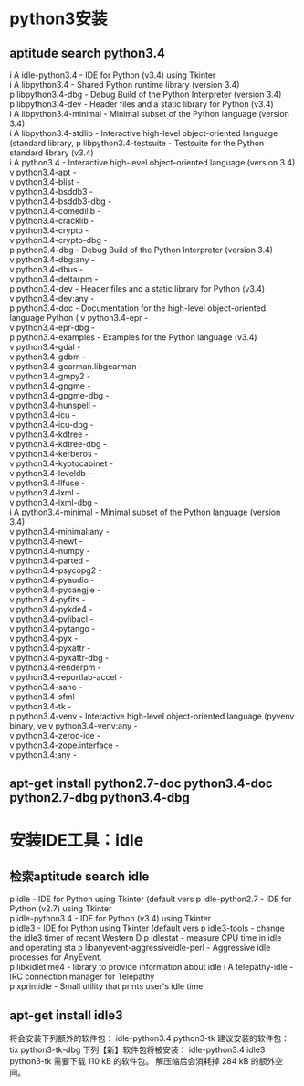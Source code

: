 # python3安装
## aptitude search python3.4
i A idle-python3.4                                          - IDE for Python (v3.4) using Tkinter                               
i A libpython3.4                                            - Shared Python runtime library (version 3.4)                       
p   libpython3.4-dbg                                        - Debug Build of the Python Interpreter (version 3.4)               
p   libpython3.4-dev                                        - Header files and a static library for Python (v3.4)               
i A libpython3.4-minimal                                    - Minimal subset of the Python language (version 3.4)               
i A libpython3.4-stdlib                                     - Interactive high-level object-oriented language (standard library,
p   libpython3.4-testsuite                                  - Testsuite for the Python standard library (v3.4)                  
i A python3.4                                               - Interactive high-level object-oriented language (version 3.4)     
v   python3.4-apt                                           -                                                                   
v   python3.4-blist                                         -                                                                   
v   python3.4-bsddb3                                        -                                                                   
v   python3.4-bsddb3-dbg                                    -                                                                   
v   python3.4-comedilib                                     -                                                                   
v   python3.4-cracklib                                      -                                                                   
v   python3.4-crypto                                        -                                                                   
v   python3.4-crypto-dbg                                    -                                                                   
p   python3.4-dbg                                           - Debug Build of the Python Interpreter (version 3.4)               
v   python3.4-dbg:any                                       -                                                                   
v   python3.4-dbus                                          -                                                                   
v   python3.4-deltarpm                                      -                                                                   
p   python3.4-dev                                           - Header files and a static library for Python (v3.4)               
v   python3.4-dev:any                                       -                                                                   
p   python3.4-doc                                           - Documentation for the high-level object-oriented language Python (
v   python3.4-epr                                           -                                                                   
v   python3.4-epr-dbg                                       -                                                                   
p   python3.4-examples                                      - Examples for the Python language (v3.4)                           
v   python3.4-gdal                                          -                                                                   
v   python3.4-gdbm                                          -                                                                   
v   python3.4-gearman.libgearman                            -                                                                   
v   python3.4-gmpy2                                         -                                                                   
v   python3.4-gpgme                                         -                                                                   
v   python3.4-gpgme-dbg                                     -                                                                   
v   python3.4-hunspell                                      -                                                                   
v   python3.4-icu                                           -                                                                   
v   python3.4-icu-dbg                                       -                                                                   
v   python3.4-kdtree                                        -                                                                   
v   python3.4-kdtree-dbg                                    -                                                                   
v   python3.4-kerberos                                      -                                                                   
v   python3.4-kyotocabinet                                  -                                                                   
v   python3.4-leveldb                                       -                                                                   
v   python3.4-llfuse                                        -                                                                   
v   python3.4-lxml                                          -                                                                   
v   python3.4-lxml-dbg                                      -                                                                   
i A python3.4-minimal                                       - Minimal subset of the Python language (version 3.4)               
v   python3.4-minimal:any                                   -                                                                   
v   python3.4-newt                                          -                                                                   
v   python3.4-numpy                                         -                                                                   
v   python3.4-parted                                        -                                                                   
v   python3.4-psycopg2                                      -                                                                   
v   python3.4-pyaudio                                       -                                                                   
v   python3.4-pycangjie                                     -                                                                   
v   python3.4-pyfits                                        -                                                                   
v   python3.4-pykde4                                        -                                                                   
v   python3.4-pylibacl                                      -                                                                   
v   python3.4-pytango                                       -                                                                   
v   python3.4-pyx                                           -                                                                   
v   python3.4-pyxattr                                       -                                                                   
v   python3.4-pyxattr-dbg                                   -                                                                   
v   python3.4-renderpm                                      -                                                                   
v   python3.4-reportlab-accel                               -                                                                   
v   python3.4-sane                                          -                                                                   
v   python3.4-sfml                                          -                                                                   
v   python3.4-tk                                            -                                                                   
p   python3.4-venv                                          - Interactive high-level object-oriented language (pyvenv binary, ve
v   python3.4-venv:any                                      -                                                                   
v   python3.4-zeroc-ice                                     -                                                                   
v   python3.4-zope.interface                                -                                                                   
v   python3.4:any                                           -    
## apt-get install python2.7-doc python3.4-doc python2.7-dbg python3.4-dbg  
# 安装IDE工具：idle
## 检索aptitude search idle
p   idle                            - IDE for Python using Tkinter (default vers
p   idle-python2.7                  - IDE for Python (v2.7) using Tkinter       
p   idle-python3.4                  - IDE for Python (v3.4) using Tkinter       
p   idle3                           - IDE for Python using Tkinter (default vers
p   idle3-tools                     - change the idle3 timer of recent Western D
p   idlestat                        - measure CPU time in idle and operating sta
p   libanyevent-aggressiveidle-perl - Aggressive idle processes for AnyEvent.   
p   libkidletime4                   - library to provide information about idle 
i A telepathy-idle                  - IRC connection manager for Telepathy      
p   xprintidle                      - Small utility that prints user's idle time

## apt-get install idle3
将会安装下列额外的软件包：
  idle-python3.4 python3-tk
建议安装的软件包：
  tix python3-tk-dbg
下列【新】软件包将被安装：
  idle-python3.4 idle3 python3-tk
需要下载 110 kB 的软件包。
解压缩后会消耗掉 284 kB 的额外空间。



